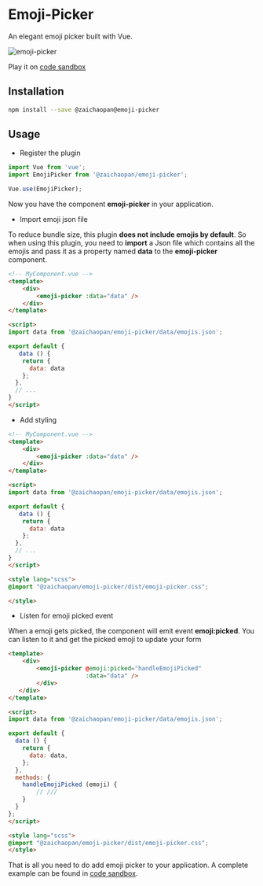# Emoji-Picker

An elegant emoji picker built with Vue.

![emoji-picker](https://www.github.com/zaichaopan/emoji-picker/blob/master/emoji-picker.png?raw=true "emoji picker")

Play it on [code sandbox]()

## Installation

```bash
npm install --save @zaichaopan@emoji-picker
```

## Usage

* Register the plugin

```js
import Vue from 'vue';
import EmojiPicker from '@zaichaopan/emoji-picker';

Vue.use(EmojiPicker);
```

Now you have the component __emoji-picker__ in your application.

* Import emoji json file

To reduce bundle size, this plugin __does not include emojis by default__. So when using this plugin, you need to __import__ a Json file which contains all the emojis and pass it as a property named __data__ to the __emoji-picker__ component.

```html
<!-- MyComponent.vue -->
<template>
    <div>
        <emoji-picker :data="data" />
    </div>
</template>

<script>
import data from '@zaichaopan/emoji-picker/data/emojis.json';

export default {
   data () {
    return {
      data: data
    };
  },
  // ...
}
</script>
```

* Add styling

```html
<!-- MyComponent.vue -->
<template>
    <div>
        <emoji-picker :data="data" />
    </div>
</template>

<script>
import data from '@zaichaopan/emoji-picker/data/emojis.json';

export default {
   data () {
    return {
      data: data
    };
  },
  // ...
}
</script>

<style lang="scss">
@import "@zaichaopan/emoji-picker/dist/emoji-picker.css";

</style>
```

* Listen for emoji picked event

When a emoji gets picked, the component will emit event __emoji:picked__. You can listen to it and get the picked emoji to update your form

```html
<template>
    <div>
        <emoji-picker @emoji:picked="handleEmojiPicked"
                      :data="data" />
        </div>
   </div>
</template>

<script>
import data from '@zaichaopan/emoji-picker/data/emojis.json';

export default {
  data () {
    return {
      data: data,
    };
  },
  methods: {
    handleEmojiPicked (emoji) {
        // ///
    }
  }
};
</script>

<style lang="scss">
@import "@zaichaopan/emoji-picker/dist/emoji-picker.css";
</style>
```

That is all you need to do add emoji picker to your application. A complete example can be found in [code sandbox]().
